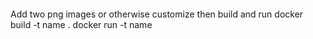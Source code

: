 ####
Add two png images or otherwise customize then build and run
docker build -t name .
docker run -t name

